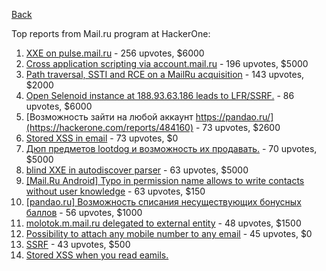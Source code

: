 [Back](../README.md)

Top reports from Mail.ru program at HackerOne:

1. [XXE on pulse.mail.ru](https://hackerone.com/reports/505947) - 256 upvotes, $6000
2. [Cross application scripting via account.mail.ru](https://hackerone.com/reports/470380) - 196 upvotes, $5000
3. [Path traversal, SSTI and RCE on a MailRu acquisition](https://hackerone.com/reports/536130) - 143 upvotes, $2000
4. [Open Selenoid instance at 188.93.63.186 leads to LFR/SSRF.](https://hackerone.com/reports/512973) - 86 upvotes, $6000
5. [Возможность зайти на любой аккаунт https://pandao.ru/](https://hackerone.com/reports/484160) - 73 upvotes, $2600
6. [Stored XSS in email](https://hackerone.com/reports/387272) - 73 upvotes, $0
7. [Дюп предметов lootdog и возможность их продавать.](https://hackerone.com/reports/470041) - 70 upvotes, $5000
8. [blind XXE in autodiscover parser](https://hackerone.com/reports/315837) - 63 upvotes, $5000
9. [[Mail.Ru Android] Typo in permission name allows to write contacts without user knowledge](https://hackerone.com/reports/440749) - 63 upvotes, $150
10. [[pandao.ru] Возможность списания несуществующих бонусных баллов](https://hackerone.com/reports/484634) - 56 upvotes, $1000
11. [molotok.m.mail.ru delegated to external entity](https://hackerone.com/reports/376808) - 48 upvotes, $1500
12. [Possibility to attach any mobile number to any email](https://hackerone.com/reports/18992) - 45 upvotes, $0
13. [SSRF](https://hackerone.com/reports/522203) - 43 upvotes, $500
14. [Stored XSS when you read eamils. <style>](https://hackerone.com/reports/274844) - 42 upvotes, $1000
15. [[e.mail.ru] XSS в поиске](https://hackerone.com/reports/378582) - 42 upvotes, $0
16. [[XSS] data-url в письмах](https://hackerone.com/reports/488308) - 39 upvotes, $1000
17. [LRF on shared.mail.ru due to "markdown" plugin](https://hackerone.com/reports/518641) - 38 upvotes, $6000
18. [Source code disclosure](https://hackerone.com/reports/521960) - 38 upvotes, $500
19. [[https://pandao.ru] - PUT method available](https://hackerone.com/reports/491415) - 36 upvotes, $1000
20. [Shell upload in http://widget.support.my.com/](https://hackerone.com/reports/317043) - 32 upvotes, $1000
21. [XSS in biz.mail.ru/error](https://hackerone.com/reports/268245) - 32 upvotes, $500
22. [[api.pandao.ru] IDOR позволяет изменять адрес любого пользователя](https://hackerone.com/reports/484339) - 28 upvotes, $1000
23. [Race condition на market.games.mail.ru](https://hackerone.com/reports/317557) - 26 upvotes, $1000
24. [Shell upload in partner service](https://hackerone.com/reports/369557) - 25 upvotes, $500
25. [LFI in beta.mail.ru](https://hackerone.com/reports/346825) - 25 upvotes, $150
26. [XSS in touch.mail.ru](https://hackerone.com/reports/409440) - 24 upvotes, $500
27. [[o2.mail.ru] nginx alias traversal](https://hackerone.com/reports/446330) - 24 upvotes, $150
28. [Blind XXE on my.mail.ru](https://hackerone.com/reports/276276) - 23 upvotes, $800
29. [[XSS] iframe в payments/phones](https://hackerone.com/reports/496757) - 23 upvotes, $500
30. [Account Takeover on https://www.delivery-club.ru через партнерский аккаунт.](https://hackerone.com/reports/324230) - 22 upvotes, $1000
31. [uninitilized server memory disclosure via ImageMagick in my.mail.ru and cloud.mail.ru](https://hackerone.com/reports/251732) - 22 upvotes, $0
32. [Apache server-info enabled](https://hackerone.com/reports/424882) - 22 upvotes, $0
33. [Stored XSS in e.mail.ru (payload affect multiple users)](https://hackerone.com/reports/217007) - 21 upvotes, $750
34. [СКР инжект](https://hackerone.com/reports/520871) - 21 upvotes, $0
35. [При передаче в ID сообщения нулевого байта, происходит вывод какого-то буфера.](https://hackerone.com/reports/255510) - 20 upvotes, $3500
36. [source code leak](https://hackerone.com/reports/451077) - 20 upvotes, $150
37. [URL redirection](https://hackerone.com/reports/522403) - 19 upvotes, $0
38. [XSS in messages on geekbrains.ru](https://hackerone.com/reports/623834) - 19 upvotes, $0
39. [CSRF Vulnerability at https://aw.my.com/](https://hackerone.com/reports/643039) - 19 upvotes, $0
40. [слепая XSS в админ панели torg.mail.ru через отзыв](https://hackerone.com/reports/366518) - 18 upvotes, $500
41. [XSS in e.mail.ru](https://hackerone.com/reports/399382) - 18 upvotes, $500
42. [******.*****.my.com open proxy](https://hackerone.com/reports/424003) - 18 upvotes, $300
43. [XSS on https://account.mail.ru/login via postMessage](https://hackerone.com/reports/269349) - 17 upvotes, $500
44. [ОДМИН ТЭСТ](https://hackerone.com/reports/452016) - 17 upvotes, $150
45. [IDOR widget.support.my.com](https://hackerone.com/reports/328337) - 16 upvotes, $1000
46. [XSS в теле письма.](https://hackerone.com/reports/303727) - 16 upvotes, $1000
47. [XSS in e.mail.ru](https://hackerone.com/reports/419872) - 16 upvotes, $500
48. [XSS on https://www.delivery-club.ru](https://hackerone.com/reports/316897) - 16 upvotes, $100
49. [[cfire.mail.ru] CSRF Bypassed - Changing anyone's 'User Info'](https://hackerone.com/reports/161408) - 15 upvotes, $0
50. [Same origin policy bypass on e.mail.ru via Cross-Site Flashing](https://hackerone.com/reports/164916) - 15 upvotes, $0
51. [SSRF On [ allods.mail.ru ]](https://hackerone.com/reports/602498) - 14 upvotes, $750
52. [Blind Stored XSS](https://hackerone.com/reports/347215) - 14 upvotes, $550
53. [Partner Account Takeover on https://www.delivery-club.ru через пользовательский аккаунт.](https://hackerone.com/reports/330760) - 14 upvotes, $500
54. [XSS на странице account.mail.ru/recovery](https://hackerone.com/reports/381762) - 14 upvotes, $500
55. [Reflected XSS on https://www.delivery-club.ru/](https://hackerone.com/reports/316898) - 14 upvotes, $100
56. [Stored XSS](https://hackerone.com/reports/214484) - 14 upvotes, $0
57. [Cross site scripting vulnerability in JW Player SWF](https://hackerone.com/reports/496883) - 14 upvotes, $0
58. [XSS в теле письма, в новой версии почты.](https://hackerone.com/reports/369201) - 13 upvotes, $1000
59. [reflected XSS on healt.mail.ru](https://hackerone.com/reports/276714) - 13 upvotes, $500
60. [Вывод значений переменных Nginx в теле страницы](https://hackerone.com/reports/370094) - 13 upvotes, $300
61. [Make user buy items via clickjacking possibility](https://hackerone.com/reports/471967) - 13 upvotes, $200
62. [Cross-site Scripting (XSS) - Stored in ru.mail.mailapp](https://hackerone.com/reports/544782) - 13 upvotes, $150
63. [lootdog.io XSS](https://hackerone.com/reports/343752) - 13 upvotes, $100
64. [[element.mail.ru] /.svn/entries](https://hackerone.com/reports/187602) - 13 upvotes, $0
65. [[mobs.mail.ru] nginx path traversal via misconfigured alias](https://hackerone.com/reports/312510) - 13 upvotes, $0
66. [[3k.mail.ru] - Content spoofing](https://hackerone.com/reports/309663) - 13 upvotes, $0
67. [CSRF на лайк к отзыву (Pandao)](https://hackerone.com/reports/482818) - 13 upvotes, $0
68. [XSS в письме, в поле отправителя.](https://hackerone.com/reports/246634) - 12 upvotes, $1000
69. [Launch Any Activity in MyMail App](https://hackerone.com/reports/376618) - 12 upvotes, $500
70. [Potential SSRF in sales.mail.ru](https://hackerone.com/reports/97395) - 12 upvotes, $300
71. [CSRF на calendar.mail.ru](https://hackerone.com/reports/311874) - 12 upvotes, $250
72. [Modifying application settings via clickjacking on o2.mail.ru](https://hackerone.com/reports/355774) - 12 upvotes, $150
73. [IDOR on mcs.mail.ru](https://hackerone.com/reports/312555) - 12 upvotes, $150
74. [Path Traversal When Sharing with Cloud Mail.Ru App via a file with Crated Name](https://hackerone.com/reports/380096) - 12 upvotes, $150
75. [CSRF on lootdog.io](https://hackerone.com/reports/317053) - 12 upvotes, $100
76. [BruteForce Any [My.com] Account Credentials.](https://hackerone.com/reports/238041) - 12 upvotes, $0
77. [filin.mail.ru user's e-mail address disclosure](https://hackerone.com/reports/258318) - 12 upvotes, $0
78. [[rm.mail.ru] Request-Path XSS](https://hackerone.com/reports/386100) - 12 upvotes, $0
79. [XSS](https://hackerone.com/reports/496841) - 12 upvotes, $0
80. [XSS в теле письма, в блочных стилях.](https://hackerone.com/reports/277163) - 11 upvotes, $1000
81. [blind XXE when uploading avatar in mymail phone app](https://hackerone.com/reports/277341) - 11 upvotes, $1000
82. [Attacker can send requests from mail.ru server](https://hackerone.com/reports/347850) - 11 upvotes, $800
83. [Возможность залить шелл на https://widget.operator.mail.ru](https://hackerone.com/reports/304545) - 11 upvotes, $500
84. [Блокированный ящик ( Обход )](https://hackerone.com/reports/413303) - 11 upvotes, $500
85. [Stored Blind XSS](https://hackerone.com/reports/326918) - 11 upvotes, $500
86. [Android MailRu Email: Thirdparty can access private data files with small user interaction](https://hackerone.com/reports/226191) - 11 upvotes, $300
87. [XSS on https://www.delivery-club.ru/sd/test_330933/info/](https://hackerone.com/reports/330974) - 11 upvotes, $100
88. [CSRF на покупку товара https://lootdog.io/](https://hackerone.com/reports/317372) - 11 upvotes, $100
89. [Open Redirect on [My.com]](https://hackerone.com/reports/244721) - 11 upvotes, $0
90. [reflected xss on cycloferon.health.mail.ru](https://hackerone.com/reports/306128) - 11 upvotes, $0
91. [[account.mail.ru] XSS на странице восстановления пароля](https://hackerone.com/reports/360787) - 11 upvotes, $0
92. [3rd party shop admin panel blind XSS](https://hackerone.com/reports/336145) - 11 upvotes, $0
93. [Open Redirect In passport.maps.me/logout/?next=//fb.com/](https://hackerone.com/reports/448841) - 11 upvotes, $0
94. [Unrestricted File Upload To Xss Stored [ https://ideas.browser.mail.ru/ ]](https://hackerone.com/reports/603788) - 11 upvotes, $0
95. [SSRF на https://target.my.com/](https://hackerone.com/reports/200224) - 10 upvotes, $800
96. [Xss в https://e.mail.ru/](https://hackerone.com/reports/227181) - 10 upvotes, $500
97. [Xss в https://e.mail.ru/](https://hackerone.com/reports/228531) - 10 upvotes, $500
98. [Reflected XSS in https://e.mail.ru/](https://hackerone.com/reports/258317) - 10 upvotes, $500
99. [Отраженная XSS на cloud.mail.ru в URL в функционале создания и редактировании презентации.](https://hackerone.com/reports/258596) - 10 upvotes, $500
100. [XSS bypass Script execute,Read any file,execute any javascript code--UXSS](https://hackerone.com/reports/243058) - 10 upvotes, $500
101. [Хранимая XSS ( API )](https://hackerone.com/reports/311063) - 10 upvotes, $500
102. [Раскрытие серии/номера паспорта и снилс пользователя lootdog.io](https://hackerone.com/reports/356322) - 10 upvotes, $250
103. [Code source discloure & ability to get database information "SQL injection" in [townwars.mail.ru]](https://hackerone.com/reports/141329) - 10 upvotes, $0
104. [XSS at af.attachmail.ru](https://hackerone.com/reports/85421) - 10 upvotes, $0
105. [XSS через подгрузку ссылки.](https://hackerone.com/reports/282602) - 10 upvotes, $0
106. [[moba.my.com] phpinfo, logs](https://hackerone.com/reports/410793) - 10 upvotes, $0
107. [XSS в письме, в теле письма.](https://hackerone.com/reports/269458) - 9 upvotes, $2000
108. [Stealing Arbitrary Private Files of MyMail App](https://hackerone.com/reports/365280) - 9 upvotes, $500
109. [Server side request forgery](https://hackerone.com/reports/427227) - 9 upvotes, $300
110. [[authdl.mail.ru] Spoofing IP address](https://hackerone.com/reports/549130) - 9 upvotes, $250
111. [CSRF на добавление товара на продажу](https://hackerone.com/reports/317314) - 9 upvotes, $100
112. [Cross Site Request Forgery (CSRF)](https://hackerone.com/reports/148156) - 9 upvotes, $0
113. [Activities are not Protected and able to crash app using other app (Can Malware or third parry app).](https://hackerone.com/reports/65729) - 9 upvotes, $0
114. [[pokerist.mail.ru] XSS Request-URI](https://hackerone.com/reports/178253) - 9 upvotes, $0
115. [CRLF injection mcs.mail.ru (leads to XSS)](https://hackerone.com/reports/335599) - 9 upvotes, $0
116. [XSS https://health.mail.ru/my/ через внешнее имя аккаунта](https://hackerone.com/reports/362129) - 9 upvotes, $0
117. [Disclosure of user email address and Deanonymization [mail.ru] + Blind | Stored XSS pets.mail.ru](https://hackerone.com/reports/334230) - 9 upvotes, $0
118. [CSRF на отправку вопроса на [games.mail.ru]](https://hackerone.com/reports/594045) - 9 upvotes, $0
119. [A manager of a determinate group of users still might have access to any user account from any group that he doesn't administrate anymore.](https://hackerone.com/reports/268228) - 8 upvotes, $500
120. [XSS on account.mail.ru/login](https://hackerone.com/reports/291522) - 8 upvotes, $500
121. [XSS в отправителе, БЕТА-версия почты](https://hackerone.com/reports/299998) - 8 upvotes, $500
122. [Stored self-xss and its escalation to a victim account in e.mail.ru](https://hackerone.com/reports/319483) - 8 upvotes, $500
123. [XSS when replying / forwarding to a malicious email on iOS](https://hackerone.com/reports/264177) - 8 upvotes, $250
124. [XSS на e.mail.ru в мобильном приложении!](https://hackerone.com/reports/276634) - 8 upvotes, $250
125. [[et.mail.ru] ssrf 2](https://hackerone.com/reports/258237) - 8 upvotes, $150
126. [Possible to Upload Local Arbitrary Private File to the Cloud against User's Will](https://hackerone.com/reports/384472) - 8 upvotes, $150
127. [[tanks.mail.ru] Internet Explorer XSS via Request-URI](https://hackerone.com/reports/66423) - 8 upvotes, $0
128. [[realty.mail.ru] XSS, SSI Injection](https://hackerone.com/reports/159985) - 8 upvotes, $0
129. [Time-based sql-injection на https://puzzle.mail.ru](https://hackerone.com/reports/170149) - 8 upvotes, $0
130. [CSRF Send a message at street-combats.mail.ru](https://hackerone.com/reports/196715) - 8 upvotes, $0
131. [XSS с помощью специально сформированного файла.](https://hackerone.com/reports/134878) - 8 upvotes, $0
132. [Stored self-XSS pubg.mail.ru в нескольких местах](https://hackerone.com/reports/280826) - 8 upvotes, $0
133. [Stored XSS using SVG on subdomain infra.mail.ru](https://hackerone.com/reports/275668) - 8 upvotes, $0
134. [[account.mail.ru] XSS на странице удаления аккаунта через backUrl](https://hackerone.com/reports/360191) - 8 upvotes, $0
135. [XSS in delivery club](https://hackerone.com/reports/311413) - 8 upvotes, $0
136. [ДОБАВЛЕНИЕ СВОИХ ДАТ В КАЛЕНДАРЬ ПОЛЬЗОВАТЕЛЮ !](https://hackerone.com/reports/408289) - 8 upvotes, $0
137. [Double authentication bypass](https://hackerone.com/reports/323906) - 8 upvotes, $0
138. [[lk-cdn.3igames.mail.ru] apc.php](https://hackerone.com/reports/277664) - 8 upvotes, $0
139. [CSRF уязвимость позволяет взять беспроцентный кредит пользователю cfire.mail.ru](https://hackerone.com/reports/496260) - 8 upvotes, $0
140. [XSS при загрузке изображения на [games.mail.ru]](https://hackerone.com/reports/614441) - 8 upvotes, $0
141. [Content spoofing в http://my.mail.ru/cgi-bin/app/paymentm](https://hackerone.com/reports/83565) - 8 upvotes, $0
142. [touch.mail.ru/messages - Stored XSS](https://hackerone.com/reports/275274) - 7 upvotes, $750
143. [XSS on e.mail.ru via postMessage](https://hackerone.com/reports/301794) - 7 upvotes, $500
144. [XSS via Cookie in e.mail.ru](https://hackerone.com/reports/312548) - 7 upvotes, $350
145. [Download attachments with traversal path into any sdcard directory (incomplete fix 106097)](https://hackerone.com/reports/284346) - 7 upvotes, $200
146. [Cross site scripting](https://hackerone.com/reports/78412) - 7 upvotes, $0
147. [[odnoklassniki.ru] XSS via Host](https://hackerone.com/reports/39316) - 7 upvotes, $0
148. [[touch.lady.mail.ru] CRLF Injection](https://hackerone.com/reports/114198) - 7 upvotes, $0
149. [[cooking.lady.mail.ru] Open Redirect](https://hackerone.com/reports/192373) - 7 upvotes, $0
150. [IDOR in tender.mail.ru leading to Information Disclosure](https://hackerone.com/reports/226640) - 7 upvotes, $0
151. [XSS account.mail.ru in state JSON script](https://hackerone.com/reports/344112) - 7 upvotes, $0
152. [Full account takeover am.ru](https://hackerone.com/reports/329263) - 7 upvotes, $0
153. [Blind XSS pets.mail.ru/admin/](https://hackerone.com/reports/334229) - 7 upvotes, $0
154. [CSRF on /subscription_manage.php endpoint at allods.mail.ru](https://hackerone.com/reports/517470) - 7 upvotes, $0
155. [Reference to external uncontrolled resource in terrhq.ru](https://hackerone.com/reports/430254) - 7 upvotes, $0
156. [XXE крит](https://hackerone.com/reports/449627) - 7 upvotes, $0
157. [XSS уязвимость](https://hackerone.com/reports/302357) - 6 upvotes, $500
158. [XSS ( Работа с письмами )](https://hackerone.com/reports/304679) - 6 upvotes, $250
159. [XSS в портальной навигации](https://hackerone.com/reports/230231) - 6 upvotes, $150
160. [Unupdated ImageMagic leads to uninitialized server memory disclosure](https://hackerone.com/reports/274594) - 6 upvotes, $150
161. [Раскрытие IP, почты и другой полезной информации lootdog.io](https://hackerone.com/reports/355948) - 6 upvotes, $100
162. [[connect.mail.ru] Memory Disclosure / IE XSS](https://hackerone.com/reports/38615) - 6 upvotes, $0
163. [[upload-X.my.mail.ru] /uploadphoto Insecure Direct Object References](https://hackerone.com/reports/140548) - 6 upvotes, $0
164. [[rabota.mail.ru] Open Redirect](https://hackerone.com/reports/87804) - 6 upvotes, $0
165. [[ml.money.mail.ru] Open Redirect](https://hackerone.com/reports/192375) - 6 upvotes, $0
166. [[qpt.mail.ru] CRLF Injection / Open Redirect](https://hackerone.com/reports/181939) - 6 upvotes, $0
167. [[otus.p.mail.ru] Full Path Disclosure](https://hackerone.com/reports/99262) - 6 upvotes, $0
168. [Open Redirection at https://it.mail.ru/](https://hackerone.com/reports/219599) - 6 upvotes, $0
169. [Reflected XSS on frag.mail.ru](https://hackerone.com/reports/214642) - 6 upvotes, $0
170. [xss на нескольких форумах игр от mail.ru (Cross-Site Scripting)](https://hackerone.com/reports/86069) - 6 upvotes, $0
171. [XSS e.mail.ru fixSpecialSymbols](https://hackerone.com/reports/346219) - 6 upvotes, $0
172. [XSS touch.mail.ru compose Body](https://hackerone.com/reports/344049) - 6 upvotes, $0
173. [Хранимая XSS в пожертованиях на dobro.mail.ru](https://hackerone.com/reports/392426) - 6 upvotes, $0
174. [[hs.mail.ru] XSS play_now.php](https://hackerone.com/reports/178281) - 6 upvotes, $0
175. [[hs.mail.ru] CRLF Injection / XSS](https://hackerone.com/reports/178279) - 6 upvotes, $0
176. [[gamesventures.mail.ru] Publicly accessible GIT directory](https://hackerone.com/reports/239481) - 6 upvotes, $0
177. [[new.wf.mail.ru] XSS Request-URI](https://hackerone.com/reports/261654) - 6 upvotes, $0
178. [[evo2.my.com] Internet Explorer XSS](https://hackerone.com/reports/387052) - 6 upvotes, $0
179. [[info.tmgame.mail.ru] Apache Server Status](https://hackerone.com/reports/388746) - 6 upvotes, $0
180. [Reflected XSS in delivery-club.ru](https://hackerone.com/reports/362133) - 6 upvotes, $0
181. [CSRF на загрузку изображения Pandao](https://hackerone.com/reports/482922) - 6 upvotes, $0
182. [CSRF при вводе промокода на Pandao](https://hackerone.com/reports/485354) - 6 upvotes, $0
183. [Reflected cross site scripting at https://auto.mail.ru/reviews/add_review/ via problems_text parameter.](https://hackerone.com/reports/536341) - 6 upvotes, $0
184. [benchmark metrics available at 5.61.239.154](https://hackerone.com/reports/449613) - 6 upvotes, $0
185. [PHP-FPM Status Page](https://hackerone.com/reports/454719) - 6 upvotes, $0
186. [astrumnival.com subdomain](https://hackerone.com/reports/471941) - 6 upvotes, $0
187. [Чтение файлов на сервере и раскрытие директорий mediator.media](https://hackerone.com/reports/411466) - 5 upvotes, $800
188. [Possibility to view subdepartments for arbitrary domain](https://hackerone.com/reports/287378) - 5 upvotes, $500
189. [Uninitilized server memory disclosure via ImageMagick](https://hackerone.com/reports/294548) - 5 upvotes, $300
190. [sql](https://hackerone.com/reports/453297) - 5 upvotes, $300
191. [Stored XSS and html injection in biz.mail.ru](https://hackerone.com/reports/267783) - 5 upvotes, $250
192. [CSRF. Удаление адресной книги, добавление контактов](https://hackerone.com/reports/232653) - 5 upvotes, $250
193. [[lootdog.io] User phone number disclosure](https://hackerone.com/reports/470010) - 5 upvotes, $200
194. [Mail.ru for Android Content Provider Vulnerability](https://hackerone.com/reports/143280) - 5 upvotes, $0
195. [Disclosure of information on static.dl.mail.ru](https://hackerone.com/reports/201948) - 5 upvotes, $0
196. [[w1.dwar.ru] Core Dump](https://hackerone.com/reports/99686) - 5 upvotes, $0
197. [Open Redirect](https://hackerone.com/reports/219458) - 5 upvotes, $0
198. [By pass admin panel [seminars.mail.ru]](https://hackerone.com/reports/119427) - 5 upvotes, $0
199. [Открытое перенапровление на OpenID](https://hackerone.com/reports/241484) - 5 upvotes, $0
200. [invalid handling of redirect_uri at o2.mail.ru/jsapi/button](https://hackerone.com/reports/341925) - 5 upvotes, $0
201. [Local paths disclosure through error message](https://hackerone.com/reports/322724) - 5 upvotes, $0
202. [[sj.my.com] Source Code Disclosure /.svn/wc.db](https://hackerone.com/reports/410789) - 5 upvotes, $0
203. [[sputnik.mail.ru] Publicly accessible GIT directory](https://hackerone.com/reports/239482) - 5 upvotes, $0
204. [[FG-VD-17-115] Mail.ru's Amigo Browser DLL Pre-Loading Vulnerability Notification](https://hackerone.com/reports/246663) - 5 upvotes, $0
205. [Seven DOM-Based XSS Vulnerabilities | Execution in Login Sequence](https://hackerone.com/reports/508228) - 5 upvotes, $0
206. [PHP-FPM Status Page](https://hackerone.com/reports/497010) - 5 upvotes, $0
207. [Self-xss via drag&drop in email form](https://hackerone.com/reports/287382) - 4 upvotes, $300
208. [[online.games.mail.ru] - Sensitive information disclosure](https://hackerone.com/reports/317980) - 4 upvotes, $100
209. [bgplay.mail.ru](https://hackerone.com/reports/122932) - 4 upvotes, $0
210. [[townwars.mail.ru] Time-Based SQL Injection](https://hackerone.com/reports/144674) - 4 upvotes, $0
211. [HTML Injection на e.mail.ru](https://hackerone.com/reports/65013) - 4 upvotes, $0
212. [[opensource.mail.ru] system accounts enumeration](https://hackerone.com/reports/153178) - 4 upvotes, $0
213. [Full Path Disclosure](https://hackerone.com/reports/47876) - 4 upvotes, $0
214. [[my.mail.ru] HTML injection в письмах от myadmin@corp.mail.ru](https://hackerone.com/reports/140705) - 4 upvotes, $0
215. [[my.mail.ru] CRLF Injection](https://hackerone.com/reports/67386) - 4 upvotes, $0
216. [[mrgs.mail.ru] Internet Explorer XSS via Request-URI](https://hackerone.com/reports/66422) - 4 upvotes, $0
217. [[3k.mail.ru] Content Spoofing](https://hackerone.com/reports/111514) - 4 upvotes, $0
218. [[otus.p.mail.ru] CRLF Injection](https://hackerone.com/reports/99268) - 4 upvotes, $0
219. [[allods.mail.ru] Reflected XSS](https://hackerone.com/reports/95841) - 4 upvotes, $0
220. [[gitmm.corp.mail.ru] Auth Bypass, Information Disclosure](https://hackerone.com/reports/99273) - 4 upvotes, $0
221. [Reflected XSS на https://aw.mail.ru/news/](https://hackerone.com/reports/90083) - 4 upvotes, $0
222. [Clickjacking Full account takeover and editing the personal information at [account.my.com]](https://hackerone.com/reports/261652) - 4 upvotes, $0
223. [CRLF инъекция на https://tz.mail.ru](https://hackerone.com/reports/205796) - 4 upvotes, $0
224. [Monitor](https://hackerone.com/reports/265786) - 4 upvotes, $0
225. [[afisha.mail.ru] HTML-инъекция через XSS на портале виджета](https://hackerone.com/reports/243824) - 4 upvotes, $0
226. [[maps.me] Reflected XSS](https://hackerone.com/reports/98512) - 4 upvotes, $0
227. [CSRF на biz.mail.ru](https://hackerone.com/reports/290023) - 4 upvotes, $0
228. [[target.my.com] CRLF Injection -> XSS](https://hackerone.com/reports/384872) - 4 upvotes, $0
229. [[beta.tracker.my.com] XSS Request-URI](https://hackerone.com/reports/261643) - 4 upvotes, $0
230. [CSRF на удаление товара из корзины](https://hackerone.com/reports/485359) - 4 upvotes, $0
231. [XSS](https://hackerone.com/reports/460353) - 4 upvotes, $0
232. [xss](https://hackerone.com/reports/450571) - 4 upvotes, $0
233. [Rails application running in development mode](https://hackerone.com/reports/518196) - 4 upvotes, $0
234. [self XSS на странице https://aw.mail.ru/pin/](https://hackerone.com/reports/582810) - 4 upvotes, $0
235. [XSS in https://e.mail.ru/cgi-bin/lstatic (Limited use)](https://hackerone.com/reports/11410) - 3 upvotes, $0
236. [OpenSSL HeartBleed (CVE-2014-0160)](https://hackerone.com/reports/32570) - 3 upvotes, $0
237. [VERY DANGEROUS XSS STORED inside emails](https://hackerone.com/reports/116570) - 3 upvotes, $0
238. [[tz.mail.ru] XSS в функционале авторизации](https://hackerone.com/reports/100500) - 3 upvotes, $0
239. [Back Refresh Attack after registration and successful logout](https://hackerone.com/reports/147744) - 3 upvotes, $0
240. [[s.mail.ru] CRLF Injection](https://hackerone.com/reports/66257) - 3 upvotes, $0
241. [[corp.mail.ru] CRLF Injection / Insecure nginx configuration](https://hackerone.com/reports/15492) - 3 upvotes, $0
242. [[support.my.com] Internet Explorer XSS](https://hackerone.com/reports/87806) - 3 upvotes, $0
243. [[torg.mail.ru] CRLF Injection](https://hackerone.com/reports/138332) - 3 upvotes, $0
244. [[api.login.icq.net] Open Redirect](https://hackerone.com/reports/113332) - 3 upvotes, $0
245. [[api.login.icq.net] Reflected XSS](https://hackerone.com/reports/113336) - 3 upvotes, $0
246. [[opensource.mail.ru] Debug Mode](https://hackerone.com/reports/99054) - 3 upvotes, $0
247. [[allods.my.com] Full Path Disclosure](https://hackerone.com/reports/97319) - 3 upvotes, $0
248. [[allods.my.com] Full SQL Disclosure](https://hackerone.com/reports/97317) - 3 upvotes, $0
249. [[it.mail.ru] Open Redirect](https://hackerone.com/reports/96474) - 3 upvotes, $0
250. [[allods.mail.ru] Cross-Site Request Forgery (Add-Item)](https://hackerone.com/reports/178241) - 3 upvotes, $0
251. [Reflected XSS on hi-tech.mail.ru](https://hackerone.com/reports/100755) - 3 upvotes, $0
252. [Reflected XSS.](https://hackerone.com/reports/96381) - 3 upvotes, $0
253. [Admin panel access restrictions bypass [poll.mail.ru/admin/]](https://hackerone.com/reports/117862) - 3 upvotes, $0
254. [Logical Vulnerability : REDIRECTING on pw.mail.ru by Parameter Spoofing](https://hackerone.com/reports/112224) - 3 upvotes, $0
255. [[tanks.mail.ru] Open Redirect](https://hackerone.com/reports/201838) - 3 upvotes, $0
256. [[e.mail.ru] XSS на странице отправки денежного перевода](https://hackerone.com/reports/305976) - 3 upvotes, $0
257. [Открытая информация phpinfo() на сайте https://agent.mail.ru](https://hackerone.com/reports/351363) - 3 upvotes, $0
258. [Stored XSS на странице pubg.mail.ru/community](https://hackerone.com/reports/497114) - 3 upvotes, $0
259. [Phpinfo](https://hackerone.com/reports/521582) - 3 upvotes, $0
260. [Открытая панель](https://hackerone.com/reports/454770) - 3 upvotes, $0
261. [Reflected XSS connect.mail.ru (IE6-IE8)](https://hackerone.com/reports/12929) - 2 upvotes, $0
262. [Same Origin Policy bypass](https://hackerone.com/reports/47495) - 2 upvotes, $0
263. [[start.icq.com] Reflected XSS via Cookies](https://hackerone.com/reports/83576) - 2 upvotes, $0
264. [Ошибка фильтрации](https://hackerone.com/reports/34686) - 2 upvotes, $0
265. [[ling.go.mail.ru] Server-Status opened for all users](https://hackerone.com/reports/90691) - 2 upvotes, $0
266. [Авторизуюсь от имени любого пользователя parapa.mail.ru](https://hackerone.com/reports/31418) - 2 upvotes, $0
267. [[sales.mail.ru] CRLF Injection](https://hackerone.com/reports/140851) - 2 upvotes, $0
268. [AXFR на plexus.m.smailru.net работает](https://hackerone.com/reports/137093) - 2 upvotes, $0
269. [BRUTE FORCE ATTACK](https://hackerone.com/reports/146368) - 2 upvotes, $0
270. [[tidaltrek.mail.ru] SQL Injection](https://hackerone.com/reports/142479) - 2 upvotes, $0
271. [Stored XSS на street-combats.mail.ru](https://hackerone.com/reports/117168) - 2 upvotes, $0
272. [Open Redirect](https://hackerone.com/reports/210384) - 2 upvotes, $0
273. [Reflected XSS.](https://hackerone.com/reports/95146) - 2 upvotes, $0
274. [By pass admin panel [conference.mail.ru]](https://hackerone.com/reports/119432) - 2 upvotes, $0
275. [Излишние права при авторизации через интерфейс mail.ru](https://hackerone.com/reports/195913) - 2 upvotes, $0
276. [[warofdragons.com] Content Spoofing](https://hackerone.com/reports/113370) - 2 upvotes, $0
277. [[s2.jugger.ru] Content Spoofing](https://hackerone.com/reports/112869) - 2 upvotes, $0
278. [[tanks.mail.ru] Content Spoofing](https://hackerone.com/reports/112871) - 2 upvotes, $0
279. [[babel.mail.ru] Admin Page Found](https://hackerone.com/reports/103182) - 2 upvotes, $0
280. [[aw.my.com] Reflected XSS](https://hackerone.com/reports/97150) - 2 upvotes, $0
281. [Clickjacking Vulnerability on https://support.my.com/games/ticket/xxxx/](https://hackerone.com/reports/357954) - 2 upvotes, $0
282. [DNS Misconfiguration](https://hackerone.com/reports/361976) - 2 upvotes, $0
283. [Множественные уязвимости приложения Mail.Ru Почта (Android)](https://hackerone.com/reports/128675) - 2 upvotes, $0
284. [Открытый .htaccess на cookery.zakazaka.ru](https://hackerone.com/reports/596368) - 2 upvotes, $0
285. [Admin panel of http://tp-test1.corp.mail.ru/ is acccessible publicly](https://hackerone.com/reports/8803) - 1 upvotes, $0
286. [Clickjacking](https://hackerone.com/reports/8724) - 1 upvotes, $0
287. [Flash XSS - http://hi-tech.mail.ru/](https://hackerone.com/reports/14485) - 1 upvotes, $0
288. [Flash XSS in http://go.mail.ru](https://hackerone.com/reports/15330) - 1 upvotes, $0
289. [rs.mail.ru - Flash Based XSS](https://hackerone.com/reports/8375) - 1 upvotes, $0
290. [Flash XSS in http://lingvo.mail.ru](https://hackerone.com/reports/15250) - 1 upvotes, $0
291. [Stored XSS on http://cards.mail.ru](https://hackerone.com/reports/11927) - 1 upvotes, $0
292. [XXE and SSRF on webmaster.mail.ru](https://hackerone.com/reports/12583) - 1 upvotes, $0
293. [Content Spoofing vulnerability in Mail.ru mobile](https://hackerone.com/reports/10927) - 1 upvotes, $0
294. [Stored XSS on http://top.mail.ru](https://hackerone.com/reports/11919) - 1 upvotes, $0
295. [No bruteforce protection leads to enumeration of emails in http://e.mail.ru/](https://hackerone.com/reports/39486) - 1 upvotes, $0
296. [e.mail.ru: File upload "Chapito" circus](https://hackerone.com/reports/20616) - 1 upvotes, $0
297. [files.mail.ru: XSS](https://hackerone.com/reports/13313) - 1 upvotes, $0
298. [https://voip.agent.mail.ru/phpinfo.php](https://hackerone.com/reports/63075) - 1 upvotes, $0
299. [store-agent.mail.ru: stacked blind injection](https://hackerone.com/reports/60420) - 1 upvotes, $0
300. [XSS: https://light.mail.ru/compose, https://m.mail.ru/compose/[id]/reply при ответе на специальным образом сформированное письмо](https://hackerone.com/reports/88881) - 1 upvotes, $0
301. [Reflective Xss on news.mail.ru and admin.news.mail.ru](https://hackerone.com/reports/94517) - 1 upvotes, $0
302. [Выполнение кода PHP через FastCGI](https://hackerone.com/reports/30008) - 1 upvotes, $0
303. [Flash XSS на old.corp.mail.ru](https://hackerone.com/reports/34130) - 1 upvotes, $0
304. [reflected in xss](https://hackerone.com/reports/107358) - 1 upvotes, $0
305. [[3k.mail.ru] SQL Injection](https://hackerone.com/reports/116508) - 1 upvotes, $0
306. [[orsotenslimselfie.lady.mail.ru] SQL Injection](https://hackerone.com/reports/115291) - 1 upvotes, $0
307. [Раскрытие номера мобильного телефона при двухфакторной аутентификации](https://hackerone.com/reports/43752) - 1 upvotes, $0
308. [Reflected XSS на games.mail.ru](https://hackerone.com/reports/123093) - 1 upvotes, $0
309. [Insecure cookies without httpOnly flag set](https://hackerone.com/reports/140760) - 1 upvotes, $0
310. [SQL Injection](https://hackerone.com/reports/137956) - 1 upvotes, $0
311. [[tidaltrek.mail.ru] SQL Injection](https://hackerone.com/reports/140899) - 1 upvotes, $0
312. [Утечка информации через JSONP (XXSI)](https://hackerone.com/reports/118418) - 1 upvotes, $0
313. [Reflected XSS @ games.mail.ru](https://hackerone.com/reports/164039) - 1 upvotes, $0
314. [Обход basic авторизации [qpt.mail.ru]](https://hackerone.com/reports/123384) - 1 upvotes, $0
315. [[legal.my.com] Reflected XSS](https://hackerone.com/reports/97445) - 1 upvotes, $0
316. [[allods.my.com] Reflected XSS](https://hackerone.com/reports/97430) - 1 upvotes, $0
317. [[id.my.com] Reflected XSS](https://hackerone.com/reports/97431) - 1 upvotes, $0
318. [[furry.aw.my.com] Reflected XSS](https://hackerone.com/reports/97432) - 1 upvotes, $0
319. [[evo2.my.com] Reflected XSS](https://hackerone.com/reports/97268) - 1 upvotes, $0
320. [[evo.my.com] Reflected XSS](https://hackerone.com/reports/97332) - 1 upvotes, $0
321. [[mg.my.com] Reflected XSS](https://hackerone.com/reports/97312) - 1 upvotes, $0
322. [[support.my.com] Reflected XSS](https://hackerone.com/reports/97334) - 1 upvotes, $0
323. [[wos.my.com] Reflected XSS](https://hackerone.com/reports/96724) - 1 upvotes, $0
324. [[account.my.com] Reflected XSS](https://hackerone.com/reports/97646) - 1 upvotes, $0
325. [[lucky-fields.my.com] Reflected XSS](https://hackerone.com/reports/97333) - 1 upvotes, $0
326. [[sf.my.com] Reflected XSS](https://hackerone.com/reports/97153) - 1 upvotes, $0
327. [[games.my.com] Reflected XSS](https://hackerone.com/reports/97152) - 1 upvotes, $0
328. [[dl.beepcar.ru] CRLF Injection](https://hackerone.com/reports/332708) - 1 upvotes, $0
329. [ssl cookie without secure flag set](https://hackerone.com/reports/483439) - 1 upvotes, $0
330. [Cross-Site Request Forgery](https://hackerone.com/reports/215383) - 1 upvotes, $0
331. [сервант статус](https://hackerone.com/reports/452010) - 1 upvotes, $0
332. [phpinfo](https://hackerone.com/reports/521779) - 1 upvotes, $0
333. [Unproper usage of Mobile Number that will lead to Information Disclosure](https://hackerone.com/reports/9116) - 0 upvotes, $0
334. [Login without SSL-Protection](https://hackerone.com/reports/10027) - 0 upvotes, $0
335. [Persistent XSS in afisha.mail.ru](https://hackerone.com/reports/10154) - 0 upvotes, $0
336. [SQL injection update.mail.ru](https://hackerone.com/reports/11861) - 0 upvotes, $0
337. [SQL inj](https://hackerone.com/reports/10037) - 0 upvotes, $0
338. [Home page reflected XSS](https://hackerone.com/reports/9318) - 0 upvotes, $0
339. [No CSRF token used in Phone Verification POST](https://hackerone.com/reports/9062) - 0 upvotes, $0
340. [XSS in "About Video"](https://hackerone.com/reports/14080) - 0 upvotes, $0
341. [Xss On http://my.mail.ru/](https://hackerone.com/reports/8448) - 0 upvotes, $0
342. [XSS in a file or folder name](https://hackerone.com/reports/12588) - 0 upvotes, $0
343. [Clicjacking on Login panel](https://hackerone.com/reports/8459) - 0 upvotes, $0
344. [Reflected XSS](https://hackerone.com/reports/15654) - 0 upvotes, $0
345. [SQL](https://hackerone.com/reports/10081) - 0 upvotes, $0
346. [Version Disclosure (NginX)](https://hackerone.com/reports/23447) - 0 upvotes, $0
347. [Reflected XSS](https://hackerone.com/reports/8472) - 0 upvotes, $0
348. [SQL inj](https://hackerone.com/reports/10468) - 0 upvotes, $0
349. [Reflected XSS in User-Agent](https://hackerone.com/reports/12804) - 0 upvotes, $0
350. [SQL Injection on 11x11.mail.ru](https://hackerone.com/reports/15762) - 0 upvotes, $0
351. [(m.mail.ru) Password type input with auto-complete enabled](https://hackerone.com/reports/13200) - 0 upvotes, $0
352. [Раскрытие путей сервера за счёт неопределённого индекса в сценарии /home/berserk-online.com/public_html/forum/Themes/berserker/Profile.template.php](https://hackerone.com/reports/12794) - 0 upvotes, $0
353. [Раскрытие полного серверного пути](https://hackerone.com/reports/15802) - 0 upvotes, $0
354. [SQL injection [дырка в движке форума]](https://hackerone.com/reports/9919) - 0 upvotes, $0
355. [touch.mail.ru XSS via message id](https://hackerone.com/reports/28832) - 0 upvotes, $0
356. [Time based sql injection](https://hackerone.com/reports/9921) - 0 upvotes, $0
357. [Нежелательная информация](https://hackerone.com/reports/34799) - 0 upvotes, $0
358. [XSS via .eml file](https://hackerone.com/reports/26935) - 0 upvotes, $0
359. [localStorage не чистится после выхода](https://hackerone.com/reports/8846) - 0 upvotes, $0
360. [XSS Vulnerability in cfire.mail.ru/screen/1/](https://hackerone.com/reports/47322) - 0 upvotes, $0
361. [XSS in realty.mail.ru](https://hackerone.com/reports/51060) - 0 upvotes, $0
362. [XSS in ad.mail.ru](https://hackerone.com/reports/51061) - 0 upvotes, $0
363. [XSS in touch.sports.mail.ru](https://hackerone.com/reports/51140) - 0 upvotes, $0
364. [e.mail.ru stored XSS in agent via sticker (smile)](https://hackerone.com/reports/54719) - 0 upvotes, $0
365. [Перечисление каталогов за счёт уязвимости в IIS](https://hackerone.com/reports/15652) - 0 upvotes, $0
366. [https://217.69.135.63/rb/: money.mail.ru sources disclosure](https://hackerone.com/reports/13482) - 0 upvotes, $0
367. [api.video.mail.ru: XSS](https://hackerone.com/reports/13302) - 0 upvotes, $0
368. [auth.mail.ru: XSS in login form](https://hackerone.com/reports/13195) - 0 upvotes, $0
369. [touch.afisha.mail.ru: XSS](https://hackerone.com/reports/13319) - 0 upvotes, $0
370. [my.mail.ru: HTTP Header Injection](https://hackerone.com/reports/16967) - 0 upvotes, $0
371. [connect.mail.ru: SSRF](https://hackerone.com/reports/14033) - 0 upvotes, $0
372. [target.mail.ru: XSS через Referer](https://hackerone.com/reports/19336) - 0 upvotes, $0
373. [target.mail.ru: XSS](https://hackerone.com/reports/19334) - 0 upvotes, $0
374. [e.mail.ru: SMS spam with custom content](https://hackerone.com/reports/16935) - 0 upvotes, $0
375. [Не уверен, что этому место на периметре: 94.100.180.95, 94.100.180.96, 94.100.180.97, 94.100.180.98](https://hackerone.com/reports/24183) - 0 upvotes, $0
376. [tp-demo1.corp.mail.ru: SVN наружу торчит](https://hackerone.com/reports/17357) - 0 upvotes, $0
377. [money.mail.ru: Странное поведение SMS](https://hackerone.com/reports/23852) - 0 upvotes, $0
378. [m.agent.mail.ru: Подделываем j2me app-descriptor](https://hackerone.com/reports/20391) - 0 upvotes, $0
379. [files.mail.ru: HTTP Header Injection](https://hackerone.com/reports/20400) - 0 upvotes, $0
380. [3k.mail.ru: XSS](https://hackerone.com/reports/43723) - 0 upvotes, $0
381. [/surveys/2auth: DOM-based XSS](https://hackerone.com/reports/41940) - 0 upvotes, $0
382. [http://217.69.136.200/?p=2&c=Fetcher%20cluster&h=fetcher1.mail.ru](https://hackerone.com/reports/44295) - 0 upvotes, $0
383. [GET /surveys/2auth: XSS](https://hackerone.com/reports/41939) - 0 upvotes, $0
384. [cloud.mail.ru: File upload XSS using Content-Type header](https://hackerone.com/reports/20720) - 0 upvotes, $0
385. [Heartbleed: my.com (185.30.178.33) port 1433](https://hackerone.com/reports/44294) - 0 upvotes, $0
386. [RCE через JDWP](https://hackerone.com/reports/49408) - 0 upvotes, $0
387. [scfbp.tng.mail.ru: Heartbleed](https://hackerone.com/reports/49139) - 0 upvotes, $0
388. [HDFS NameNode Public disclosure: http://185.5.139.33:50070/dfshealth.jsp](https://hackerone.com/reports/49035) - 0 upvotes, $0
389. [Hadoop Node available to public](https://hackerone.com/reports/44052) - 0 upvotes, $0
390. [tt-mac.i.mail.ru: Quagga 0.99.23.1 (Router) : Default password and default enable password](https://hackerone.com/reports/62531) - 0 upvotes, $0
391. [http://tp-dev1.tp.smailru.net/](https://hackerone.com/reports/62544) - 0 upvotes, $0
392. [help2.m.smailru.net: XSS](https://hackerone.com/reports/65921) - 0 upvotes, $0
393. [Possible xWork classLoader RCE: shared.mail.ru](https://hackerone.com/reports/67161) - 0 upvotes, $0
394. [http://fitter1.i.mail.ru/browser/ торчит Graphite в мир](https://hackerone.com/reports/60573) - 0 upvotes, $0
395. [[riot.mail.ru] Reflected XSS in debug-mode](https://hackerone.com/reports/83585) - 0 upvotes, $0
396. [Vulnerability :- "XSS vulnerability"](https://hackerone.com/reports/89081) - 0 upvotes, $0
397. [Flash XSS on img.mail.ru](https://hackerone.com/reports/58831) - 0 upvotes, $0
398. [[api.allodsteam.com] Authentication Data](https://hackerone.com/reports/95804) - 0 upvotes, $0
399. [[cfire.mail.ru] Time Based SQL Injection](https://hackerone.com/reports/107780) - 0 upvotes, $0
400. [[parapa.mail.ru] SQL Injection](https://hackerone.com/reports/109212) - 0 upvotes, $0
401. [Multiple vulnerabilities in mail.ru subdomains](https://hackerone.com/reports/109373) - 0 upvotes, $0
402. [[afisha.mail.ru] SQL Injection](https://hackerone.com/reports/112555) - 0 upvotes, $0
403. [XSS at forum :](https://hackerone.com/reports/107718) - 0 upvotes, $0
404. [[allods.my.com] SSRF / XSPA](https://hackerone.com/reports/111950) - 0 upvotes, $0
405. [SSRF на element.mail.ru](https://hackerone.com/reports/117158) - 0 upvotes, $0
406. [Cross Site Scripting](https://hackerone.com/reports/16417) - 0 upvotes, $0
407. [Time-Based Blind SQL Injection Attacks](https://hackerone.com/reports/78443) - 0 upvotes, $0


[Back](../README.md)